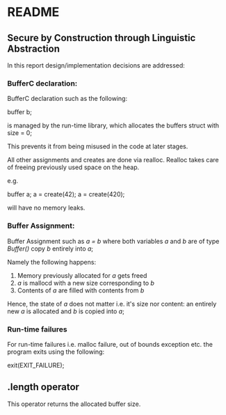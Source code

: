 # README
## Secure by Construction through Linguistic Abstraction

In this report design/implementation decisions are addressed:


### BufferC declaration:
BufferC declaration such as the following:

buffer b;

is managed by the run-time library, which allocates the buffers struct with size = 0;

This prevents it from being misused in the code at later stages.

All other assignments and creates are done via realloc. Realloc takes care of freeing previously used space on the heap.

e.g.

buffer a;
a = create(42);
a = create(420);

will have no memory leaks.

### Buffer Assignment:

Buffer Assignment such as *a = b* where both variables *a* and *b* are of type *Buffer()* copy *b* entirely into *a*;

Namely the following happens:
1. Memory previously allocated for *a* gets freed
2. *a* is mallocd with a new size corresponding to *b*
3. Contents of *a* are filled with contents from *b*

Hence, the state of *a* does not matter i.e. it's size nor content: an entirely new *a* is allocated and *b* is copied into *a*;


### Run-time failures

For run-time failures i.e. malloc failure, out of bounds exception etc. the program exits using the following:


exit(EXIT_FAILURE);

## .length operator

This operator returns the allocated buffer size.

